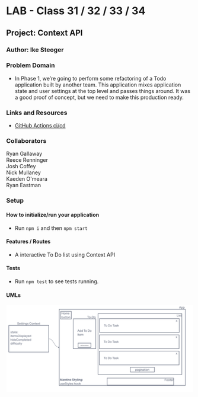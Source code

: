# LAB - Class 31 / 32 / 33 / 34

## Project: Context API

### Author: Ike Steoger

### Problem Domain

- In Phase 1, we’re going to perform some refactoring of a Todo application built by another team. This application mixes application state and user settings at the top level and passes things around. It was a good proof of concept, but we need to make this production ready.

### Links and Resources

- [GitHub Actions ci/cd](https://github.com/ikesteoger/todo-app/actions)
<!-- - [back-end server url](http://xyz.com) (when applicable) -->
<!-- - [front-end application]() -->

### Collaborators

Ryan Gallaway  
Reece Renninger  
Josh Coffey  
Nick Mullaney  
Kaeden O'meara  
Ryan Eastman

### Setup

<!-- #### `.env` requirements

For now I have none and do not require one -->

#### How to initialize/run your application

- Run `npm i` and then `npm start`

<!--- #### How to use your library (where applicable) --->

#### Features / Routes

- A interactive To Do list using Context API
<!-- - GET : `/hello` - specific route to hit -->

#### Tests

- Run `npm test` to see tests running.

#### UMLs

![UML](./assets/uml.png)
